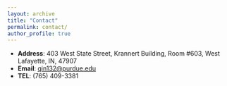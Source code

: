 ```yaml
---
layout: archive
title: "Contact"
permalink: contact/
author_profile: true
---
```


* **Address**: 403 West State Street, Krannert Building, Room #603, West Lafayette, IN, 47907
* **Email**: qin132@purdue.edu
* **TEL**: (765) 409-3381
